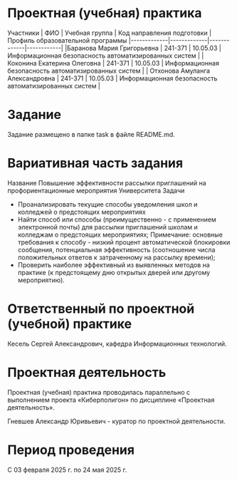 # Проектная (учебная) практика
Участники 
| ФИО | Учебная группа | Код направления подготовки | Профиль образовательной программы
|-------------|-------------|-------------|------------|
|Баранова Мария Григорьевна  | 241-371   | 10.05.03 | Информационная безопасность автоматизированных систем   |
| Коконина Екатерина Олеговна   | 241-371    | 10.05.03 | Информационная безопасность автоматизированных систем    |
| Отхонова Амуланга Александровна  | 241-371    | 10.05.03 | Информационная безопасность автоматизированных систем    |

# Задание
Задание размещено в папке task в файле README.md.

# Вариативная часть задания
Название 
Повышение эффективности рассылки приглашений на профориентационные мероприятия Университета
Задачи
- Проанализировать текущие способы уведомления школ и колледжей о предстоящих мероприятиях
- Найти способ или способы (преимущественно - с применением электронной почты) для рассылки приглашений школам и колледжам о предстоящих мероприятиях;
Примечание: основные требования к способу - низкий процент автоматической блокировки сообщения, потенциальная эффективность (соотношение числа положительных ответов к затраченному на рассылку времени);
- Проверить наиболее эффективный из выявленных методов на практике (к предстоящему дню открытых дверей или другому мероприятию).

# Ответственный по проектной (учебной) практике
Кесель Сергей Александрович, кафедра Информационных технологий.

# Проектная деятельность
Проектная (учебная) практика проводилась параллельно с выполнением проекта «Киберполигон» по дисциплине «Проектная деятельность».

Гневшев Александр Юривьевич - куратор по проектной деятельности.

# Период проведения
С 03 февраля 2025 г. по 24 мая 2025 г.
